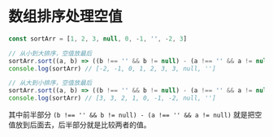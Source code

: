 # 数组排序处理空值

``` js
const sortArr = [1, 2, 3, null, 0, -1, '', -2, 3]

// 从小到大排序，空值放最后
sortArr.sort((a, b) => ((b !== '' && b != null) - (a !== '' && a != null) || (a - b)))
console.log(sortArr) // [-2, -1, 0, 1, 2, 3, 3, null, '']

// 从大到小排序，空值放最后
sortArr.sort((a, b) => ((b !== '' && b != null) - (a !== '' && a != null) || (b - a)))
console.log(sortArr) // [3, 3, 2, 1, 0, -1, -2, null, '']
```

其中前半部分 `(b !== '' && b != null) - (a !== '' && a != null)` 就是把空值放到后面去，后半部分就是比较两者的值。
